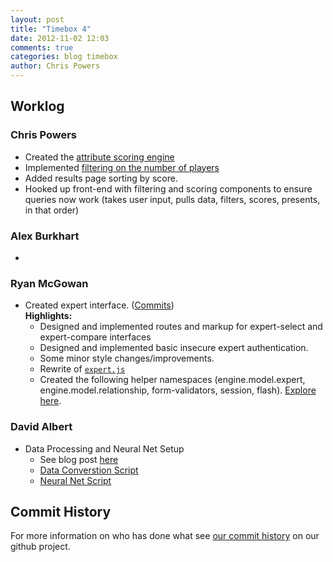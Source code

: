 ```yaml
---
layout: post
title: "Timebox 4"
date: 2012-11-02 12:03
comments: true
categories: blog timebox
author: Chris Powers
---
```


## Worklog

### Chris Powers

*   Created the [attribute scoring engine](https://github.com/DRSNJM/board-ultimatum/blob/attr-search/src/board_ultimatum/attr_engine.clj)
*   Implemented [filtering on the number of players](https://github.com/DRSNJM/board-ultimatum/blob/attr-search/src/board_ultimatum/engine/model.clj)
*   Added results page sorting by score.
*   Hooked up front-end with filtering and scoring components to ensure queries now work (takes user input, pulls data, filters, scores, presents, in that order)

### Alex Burkhart

*   

### Ryan McGowan

*   Created expert interface. ([Commits](https://github.com/DRSNJM/board-ultimatum/commits/expert-auth))
    <br />**Highlights:**
    *   Designed and implemented routes and markup for expert-select and
        expert-compare interfaces
    *   Designed and implemented basic insecure expert authentication.
    *   Some minor style changes/improvements.
    *   Rewrite of [`expert.js`](https://github.com/DRSNJM/board-ultimatum/blob/cf44804eb7531caac6e89463d9a2c140c54abfcf/resources/public/js/expert.js)
    *   Created the following helper namespaces (engine.model.expert,
        engine.model.relationship, form-validators, session, flash). [Explore
        here](https://github.com/DRSNJM/board-ultimatum/tree/expert-auth/src/board_ultimatum).

### David Albert

*   Data Processing and Neural Net Setup
    *   See blog post [here](/blog/2012/10/31/data-analysis-and-neural-nets/)
    *   [Data Converstion Script](https://github.com/DRSNJM/board-ultimatum/blob/nnet/src/board_ultimatum/engine/vector_convert.clj)
    *   [Neural Net Script](https://github.com/DRSNJM/board-ultimatum/blob/nnet/src/board_ultimatum/engine/neural.clj)


## Commit History

For more information on who has done what see [our commit
history](https://github.com/DRSNJM/board-ultimatum/commits/master) on our github
project.
